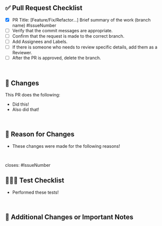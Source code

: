 ## ✅ Pull Request Checklist

<!--
Please review and check each item before submission.
-->

- [x] PR Title: [Feature/Fix/Refactor...] Brief summary of the work (branch name) #IssueNumber
- [ ] Verify that the commit messages are appropriate.
- [ ] Confirm that the request is made to the correct branch.
- [ ] Add Assignees and Labels.
- [ ] If there is someone who needs to review specific details, add them as a Reviewer.
- [ ] After the PR is approved, delete the branch.

<br/>

## 🔄 Changes

<!-- Provide a summary of the changes made in this PR. Use a list for detailed explanations. -->

This PR does the following:

- Did this!
- Also did that!

<br/>

## 📎 Reason for Changes

- These changes were made for the following reasons!

<br/>

<!-- Write the related Issue Number. Once the PR is merged, the issue will automatically close. -->

closes: #IssueNumber

## 👨🏻‍💻 Test Checklist

<!-- If there are test cases, write them here. -->

- Performed these tests!

<br/>

## 📌 Additional Changes or Important Notes

<!--
If there are any additional changes or notes, please describe them here.
If specific parts of the code require more detailed review, mention them here.
-->

<br/>
